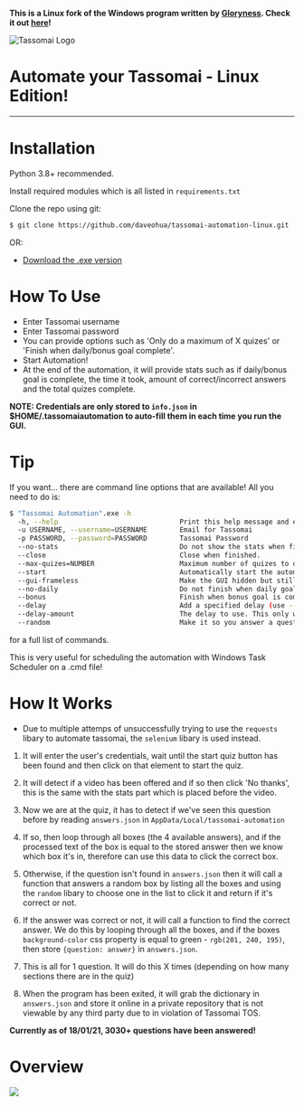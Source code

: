 **This is a Linux fork of the Windows program written by [Gloryness](https://github.com/Gloryness). Check it out [here](https://github.com/Gloryness)!**

![Tassomai Logo](/src/images/logo.png)

# Automate your Tassomai - Linux Edition!


----------------------
# Installation

Python 3.8+ recommended.

Install required modules which is all listed in `requirements.txt`

Clone the repo using git:
```bash
$ git clone https://github.com/daveohua/tassomai-automation-linux.git
```
OR:
- <a href="https://github.com/daveohua/tassomai-automation-linux/releases">Download the .exe version</a>

# How To Use
- Enter Tassomai username
- Enter Tassomai password
- You can provide options such as 'Only do a maximum of X quizes' or 'Finish when daily/bonus goal complete'.
- Start Automation!
- At the end of the automation, it will provide stats such as if daily/bonus goal is complete, the time it took, amount of correct/incorrect answers and the total quizes complete.

**NOTE: Credentials are only stored to `info.json` in $HOME/.tassomaiautomation to auto-fill them in each time you run the GUI.**

# Tip
If you want... there are command line options that are available!
All you need to do is:
```bash
$ "Tassomai Automation".exe -h
  -h, --help                              Print this help message and exit
  -u USERNAME, --username=USERNAME        Email for Tassomai
  -p PASSWORD, --password=PASSWORD        Tassomai Password
  --no-stats                              Do not show the stats when finished.
  --close                                 Close when finished.
  --max-quizes=NUMBER                     Maximum number of quizes to do
  --start                                 Automatically start the automation
  --gui-frameless                         Make the GUI hidden but still runs in the background.
  --no-daily                              Do not finish when daily goal is complete.
  --bonus                                 Finish when bonus goal is complete.
  --delay                                 Add a specified delay (use --delay-amount or by default its between 1-4) between each quiz/question.
  --delay-amount                          The delay to use. This only works when you have used --delay aswell!
  --random                                Make it so you answer a question incorrectly every X questions.
```
for a full list of commands.

This is very useful for scheduling the automation with Windows Task Scheduler on a .cmd file!

# How It Works
- Due to multiple attemps of unsuccessfully trying to use the `requests` libary to automate tassomai, the `selenium` libary is used instead.

1. It will enter the user's credentials, wait until the start quiz button has been found and then click on that element to start the quiz.

2. It will detect if a video has been offered and if so then click 'No thanks', this is the same with the stats part which is placed before the video.

3. Now we are at the quiz, it has to detect if we've seen this question before by reading `answers.json` in `AppData/Local/tassomai-automation`

4. If so, then loop through all boxes  (the 4 available answers), and if the processed text of the box is equal to the stored answer then we know which box it's in, therefore can use this data to click the correct box.

5. Otherwise, if the question isn't found in `answers.json` then it will call a function that answers a random box by listing all the boxes and using the `random` libary to choose one in the list to click it and return if it's correct or not.

6. If the answer was correct or not, it will call a function to find the correct answer. We do this by looping through all the boxes, and if the boxes `background-color` css property is equal to green - `rgb(201, 240, 195)`, then store `{question: answer}` in `answers.json`.

7. This is all for 1 question. It will do this X times (depending on how many sections there are in the quiz)

8. When the program has been exited, it will grab the dictionary in `answers.json` and store it online in a private repository that is not viewable by any third party due to in violation of Tassomai TOS.

**Currently as of 18/01/21, 3030+ questions have been answered!**

# Overview
<img src="src/images/Tassomai Automation.png">
